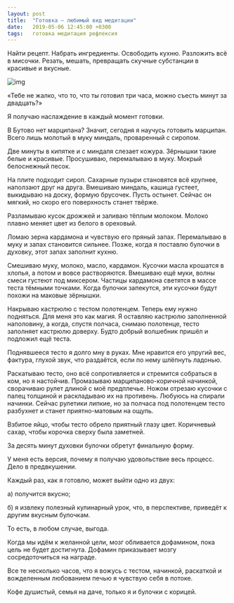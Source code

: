 ```yaml
---
layout: post
title:  "Готовка – любимый вид медитации"
date:   2019-05-06 12:45:00 +0300
tags:   готовка медитация рефлексия
---
```


Найти рецепт. Набрать ингредиенты. Освободить кухню. Разложить всё в мисочки. Резать, мешать, превращать скучные субстанции в красивые и вкусные. 

![img](https://pp.userapi.com/c844320/v844320641/1fd2fa/U3Uml3prHEA.jpg)

<!--excerpt-->

«Тебе не жалко, что то, что ты готовил три часа, можно съесть минут за двадцать?» 

Я получаю наслаждение в каждый момент готовки. 

В Бутово нет марципана? Значит, сегодня я научусь готовить марципан. Всего лишь молотый в муку миндаль, проваренный с сиропом. 

Две минуты в кипятке и с миндаля слезает кожура. Зёрнышки такие белые и красивые. Просушиваю, перемалываю в муку. Мокрый белоснежный песок. 

На плите подходит сироп. Сахарные пузыри становятся всё крупнее, наползают друг на друга. Вмешиваю миндаль, кашица густеет, выкидываю на доску, формую брусочек. Пусть остынет. Сейчас он мягкий, но скоро его поверхность станет твёрже. 

Разламываю кусок дрожжей и заливаю тёплым молоком. Молоко плавно меняет цвет из белого в ореховый. 

Ломаю зерна кардамона и чувствую его пряный запах. Перемалываю в муку и запах становится сильнее. Позже, когда я поставлю булочки в духовку, этот запах заполнит кухню. 

Смешиваю муку, молоко, масло, кардамон. Кусочки масла крошатся в хлопья, а потом и вовсе растворяются. Вмешиваю ещё муки, волны смеси густеют под миксером. Частицы кардамона светятся в массе теста тёмными точками. Когда булочки запекутся, эти кусочки будут похожи на маковые зёрнышки. 

Накрываю кастрюлю с тестом полотенцем. Теперь ему нужно подняться. Для меня это как магия. Я оставляю кастрюлю заполненной наполовину, а когда, спустя полчаса, снимаю полотенце, тесто заполняет кастрюлю доверху. Будто добрый волшебник пришёл и подложил ещё теста. 

Поднявшееся тесто я долго мну в руках. Мне нравится его упругий вес, фактура, глухой звук, что раздаётся, если по нему шлёпнуть ладонью. 

Раскатываю тесто, оно всё сопротивляется и стремится собраться в ком, но я настойчив. Промазываю марципаново-коричной начинкой, сворачиваю рулет длиной с моё предплечье. Ножом отрезаю кусочки с палец толщиной и раскладываю их на противень. Любуюсь на спирали начинки. Сейчас рулетики липкие, но за полчаса под полотенцем тесто разбухнет и станет приятно-матовым на ощупь. 

Взбитое яйцо, чтобы тесто обрело приятный глазу цвет. Коричневый сахар, чтобы корочка сверху была заметней. 

За десять минут духовки булочки обретут финальную форму. 

У меня есть версия, почему я получаю удовольствие весь процесс. Дело в предвкушении. 

Каждый раз, как я готовлю, может выйти одно из двух: 

а) получится вкусно; 

б) я извлеку полезный кулинарный урок, что, в перспективе, приведёт к другим вкусным булочкам.

То есть, в любом случае, выгода. 

Когда мы идём к желанной цели, мозг обливается дофамином, пока цель не будет достигнута. Дофамин приказывает мозгу сосредоточиться на награде.

Все те несколько часов, что я вожусь с тестом, начинкой, раскаткой и вожделенным любованием печью я чувствую себя в потоке. 

Кофе душистый, семья на даче, только я и булочки с корицей.
